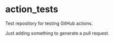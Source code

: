 # action_tests
Test repository for testing GitHub actions.

Just adding something to generate a pull request.
